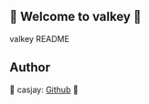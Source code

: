 ## 👋 Welcome to valkey 🚀  

valkey README  
  
  
## Author  

🤖 casjay: [Github](https://github.com/casjay) 🤖  
